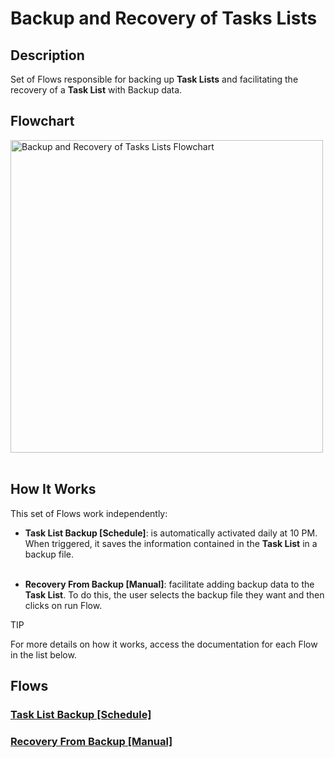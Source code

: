 # Backup and Recovery of Tasks Lists

## Description
Set of Flows responsible for backing up **Task Lists** and facilitating the recovery of a **Task List** with Backup data.

## Flowchart
<a class="" data-lightbox="Flowchart" href="../../../_static/flows/Backup_and_Recovery_of_Tasks_Lists_-_Flowchart.png" title="Backup and Recovery of Tasks Lists Flowchart" data-title="Backup and Recovery of Tasks Lists Flowchart">
<img src="../../../_static/flows/Backup_and_Recovery_of_Tasks_Lists_-_Flowchart.png" class="align-center" width="500px" alt="Backup and Recovery of Tasks Lists Flowchart">
</a>
<br></br>

## How It Works
This set of Flows work independently:

- **Task List Backup [Schedule]**: is automatically activated daily at 10 PM. When triggered, it saves the information contained in the **Task List** in a backup file.
<br></br>

- **Recovery From Backup [Manual]**: facilitate adding backup data to the **Task List**. To do this, the user selects the backup file they want and then clicks on run Flow.

<div class="seealso">
<p class="admonition-title">TIP</p>
<p>For more details on how it works, access the documentation for each Flow in the list below.</p>
</div>

## Flows
   ### [Task List Backup [Schedule]](Task%20List%20Backup%20[Schedule].md)
   ### [Recovery From Backup [Manual]](Recovery%20From%20Backup%20[Manual].md)
